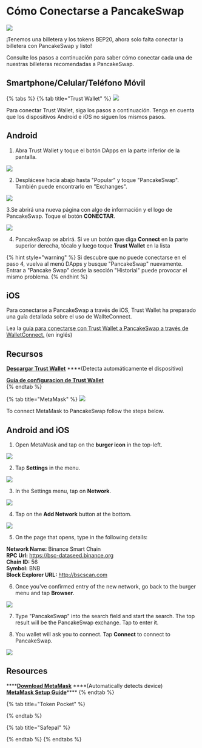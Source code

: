 # Cómo Conectarse a PancakeSwap

![](../.gitbook/assets/image%20%2840%29%20%281%29.png)

¡Tenemos una billetera y los tokens BEP20, ahora solo falta conectar la billetera con PancakeSwap y listo!   


Consulte los pasos a continuación para saber cómo conectar cada una de nuestras billeteras recomendadas a PancakeSwap.  


## Smartphone/Celular/Teléfono Móvil

{% tabs %}
{% tab title="Trust Wallet" %}
![](../.gitbook/assets/image%20%2870%29.png)

Para conectar Trust Wallet, siga los pasos a continuación. Tenga en cuenta que los dispositivos Android e iOS no siguen los mismos pasos.

## Android

1. Abra Trust Wallet y toque el botón DApps en la parte inferior de la pantalla.

![](../.gitbook/assets/image%20%2898%29.png)

2. Desplácese hacia abajo hasta "Popular" y toque "PancakeSwap". También puede encontrarlo en "Exchanges".

![](../.gitbook/assets/image%20%28138%29.png)

3.Se abrirá una nueva página con algo de información y el logo de PancakeSwap. Toque el botón **CONECTAR**.

![](../.gitbook/assets/image%20%28114%29.png)

4. PancakeSwap se abrirá. Si ve un botón que diga **Connect** en la parte superior derecha, tócalo y luego toque **Trust Wallet** en la lista

{% hint style="warning" %}
Si descubre que no puede conectarse en el paso 4, vuelva al menú DApps y busque "PancakeSwap" nuevamente. Entrar a "Pancake Swap" desde la sección "Historial" puede provocar el mismo problema.
{% endhint %}

## iOS

Para conectarse a PancakeSwap a través de iOS, Trust Wallet ha preparado una guía detallada sobre el uso de WallteConnect.

Lea la [guía para conectarse con Trust Wallet a PancakeSwap a través de WalletConnect.](https://community.trustwallet.com/t/using-walletconnect-to-access-pancakeswap/212307) \(en inglés\)  
  


## **Recursos**

[**Descargar Trust Wallet**](https://trustwallet.com/) ****\(Detecta automáticamente el dispositivo\)[ ](https://www.binance.com/en/blog/421499824684901157/How-to-Set-Up-and-Use-Trust-Wallet-for-Binance-Smart-Chain)

[**Guia de configuracion de Trust Wallet**](https://www.binance.com/es/blog/421499824684901157/C%C3%B3mo-configurar-y-usar-Trust-Wallet-en-Binance-Smart-Chain)  
{% endtab %}

{% tab title="MetaMask" %}
![](../.gitbook/assets/image%20%2833%29%20%283%29%20%284%29%20%285%29%20%285%29.png)

To connect MetaMask to PancakeSwap follow the steps below.

## Android and iOS

1. Open MetaMask and tap on the **burger icon** in the top-left.

![](../.gitbook/assets/image%20%2824%29.png)

2. Tap **Settings** in the menu.

![](../.gitbook/assets/image%20%2885%29.png)

3. In the Settings menu, tap on **Network**.

![](../.gitbook/assets/image%20%2843%29.png)

4. Tap on the **Add Network** button at the bottom.

![](../.gitbook/assets/image%20%2882%29.png)

5. On the page that opens, type in the following details:

**Network Name:** Binance Smart Chain  
**RPC Url:** https://bsc-dataseed.binance.org  
**Chain ID:** 56  
**Symbol:** BNB  
**Block Explorer URL:** http://bscscan.com

6. Once you've confirmed entry of the new network, go back to the burger menu and tap **Browser**.

![](../.gitbook/assets/image%20%2869%29.png)

7. Type "PancakeSwap" into the search field and start the search. The top result will be the PancakeSwap exchange. Tap to enter it.

8. You wallet will ask you to connect. Tap **Connect** to connect to PancakeSwap.

![](../.gitbook/assets/image%20%2866%29.png)



## Resources

\*\*\*\*[**Download MetaMask**](https://metamask.io/download.html) ****\(Automatically detects device\)  
[**MetaMask Setup Guide**](https://academy.binance.com/en/articles/connecting-metamask-to-binance-smart-chain)\*\*\*\*
{% endtab %}

{% tab title="Token Pocket" %}

{% endtab %}

{% tab title="Safepal" %}

{% endtab %}
{% endtabs %}

